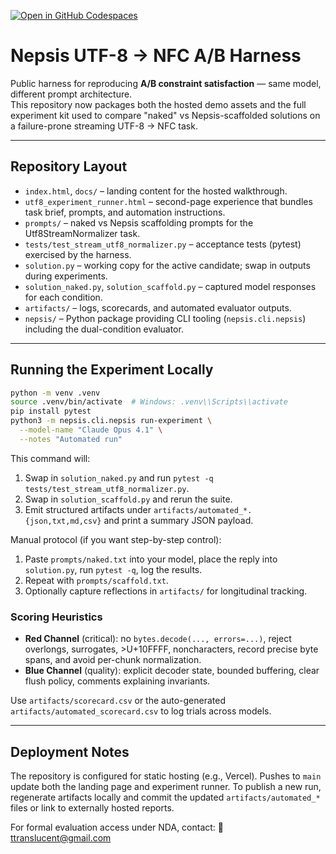 [![Open in GitHub Codespaces](https://github.com/codespaces/badge.svg)](
  https://github.com/codespaces/new?hide_repo_select=true&ref=main&repo=ttranslucent%2Fnepsis-utf8-ab-harness
)

# Nepsis UTF-8 → NFC A/B Harness

Public harness for reproducing **A/B constraint satisfaction** — same model, different prompt architecture.  
This repository now packages both the hosted demo assets and the full experiment kit used to compare
"naked" vs Nepsis-scaffolded solutions on a failure-prone streaming UTF-8 → NFC task.

---

## Repository Layout
- `index.html`, `docs/` – landing content for the hosted walkthrough.
- `utf8_experiment_runner.html` – second-page experience that bundles task brief, prompts, and automation instructions.
- `prompts/` – naked vs Nepsis scaffolding prompts for the Utf8StreamNormalizer task.
- `tests/test_stream_utf8_normalizer.py` – acceptance tests (pytest) exercised by the harness.
- `solution.py` – working copy for the active candidate; swap in outputs during experiments.
- `solution_naked.py`, `solution_scaffold.py` – captured model responses for each condition.
- `artifacts/` – logs, scorecards, and automated evaluator outputs.
- `nepsis/` – Python package providing CLI tooling (`nepsis.cli.nepsis`) including the dual-condition evaluator.

---

## Running the Experiment Locally
```bash
python -m venv .venv
source .venv/bin/activate  # Windows: .venv\\Scripts\\activate
pip install pytest
python3 -m nepsis.cli.nepsis run-experiment \
  --model-name "Claude Opus 4.1" \
  --notes "Automated run"
```
This command will:
1. Swap in `solution_naked.py` and run `pytest -q tests/test_stream_utf8_normalizer.py`.
2. Swap in `solution_scaffold.py` and rerun the suite.
3. Emit structured artifacts under `artifacts/automated_*.{json,txt,md,csv}` and print a summary JSON payload.

Manual protocol (if you want step-by-step control):
1. Paste `prompts/naked.txt` into your model, place the reply into `solution.py`, run `pytest -q`, log the results.
2. Repeat with `prompts/scaffold.txt`.
3. Optionally capture reflections in `artifacts/` for longitudinal tracking.

### Scoring Heuristics
- **Red Channel** (critical): no `bytes.decode(..., errors=...)`, reject overlongs, surrogates, >U+10FFFF, noncharacters, record precise byte spans, and avoid per-chunk normalization.
- **Blue Channel** (quality): explicit decoder state, bounded buffering, clear flush policy, comments explaining invariants.

Use `artifacts/scorecard.csv` or the auto-generated `artifacts/automated_scorecard.csv` to log trials across models.

---

## Deployment Notes
The repository is configured for static hosting (e.g., Vercel). Pushes to `main` update both the landing page and
experiment runner. To publish a new run, regenerate artifacts locally and commit the updated `artifacts/automated_*`
files or link to externally hosted reports.

For formal evaluation access under NDA, contact: 📧 ttranslucent@gmail.com
